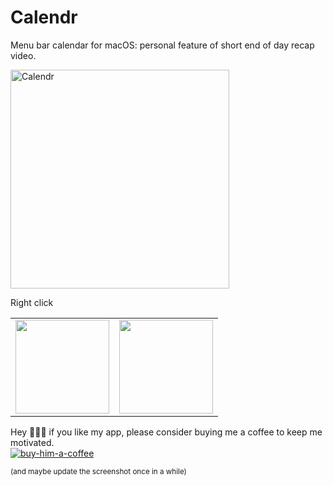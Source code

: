 # Calendr


Menu bar calendar for macOS: personal feature of short end of day recap video.



<img width="350" src="resources/screenshot.png" title="Calendr" />

Right click
<table>
<tr>
  <td valign='top'>
  <img width=150 src='https://github.com/pakerwreah/Calendr/assets/803954/8b3ebb0f-52ad-461c-91c3-7b4d2646712e' />
  </td>
  <td valign='top'>
  <img width=150 src='https://github.com/pakerwreah/Calendr/assets/803954/8e8d342d-9be5-4bad-b741-875cc407ec1a' />
  </td>
</tr>
</table>

Hey 🙋🏻‍♂️ if you like my app, please consider buying me a coffee to keep me motivated.<br>
[![buy-him-a-coffee](https://img.shields.io/badge/Buy_Me_a_Coffee-ffdd00?logo=buy-me-a-coffee&logoColor=black)](https://buymeacoffee.com/pakerwreah)

<sub>(and maybe update the screenshot once in a while)</sub>
